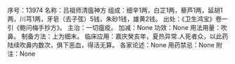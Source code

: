 序号：13974
名称：吕祖师清瘟神方
组成：细辛1两，白芷1两，藜芦1两，延胡1两，川芎1两，牙皂（去子弦）5钱，朱砂1钱，雄黄2钱。
出处：《卫生鸿宝》卷一引《鲍问梅手抄方》。
主治：一切瘟疫。
加减：None
功效：None
用法用量：吹鼻。
制备方法：上为细末。
临床应用：嘉庆癸亥年，夏热异常.人死者众，以此药陆续吹鼻内数次，俱下恶血，得活无算。
各家论述：None
用药禁忌：None
附注：None
